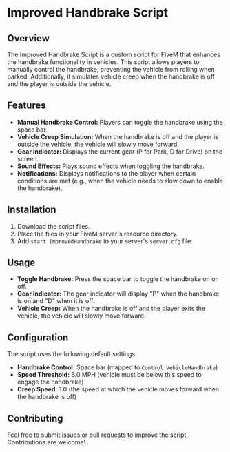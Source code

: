 # Improved Handbrake Script

## Overview

The Improved Handbrake Script is a custom script for FiveM that enhances the handbrake functionality in vehicles. This script allows players to manually control the handbrake, preventing the vehicle from rolling when parked. Additionally, it simulates vehicle creep when the handbrake is off and the player is outside the vehicle.

## Features

- **Manual Handbrake Control:** Players can toggle the handbrake using the space bar.
- **Vehicle Creep Simulation:** When the handbrake is off and the player is outside the vehicle, the vehicle will slowly move forward.
- **Gear Indicator:** Displays the current gear (P for Park, D for Drive) on the screen.
- **Sound Effects:** Plays sound effects when toggling the handbrake.
- **Notifications:** Displays notifications to the player when certain conditions are met (e.g., when the vehicle needs to slow down to enable the handbrake).

## Installation

1. Download the script files.
2. Place the files in your FiveM server's resource directory.
3. Add `start ImprovedHandbrake` to your server's `server.cfg` file.

## Usage

- **Toggle Handbrake:** Press the space bar to toggle the handbrake on or off.
- **Gear Indicator:** The gear indicator will display "P" when the handbrake is on and "D" when it is off.
- **Vehicle Creep:** When the handbrake is off and the player exits the vehicle, the vehicle will slowly move forward.

## Configuration

The script uses the following default settings:

- **Handbrake Control:** Space bar (mapped to `Control.VehicleHandbrake`)
- **Speed Threshold:** 6.0 MPH (vehicle must be below this speed to engage the handbrake)
- **Creep Speed:** 1.0 (the speed at which the vehicle moves forward when the handbrake is off)

## Contributing

Feel free to submit issues or pull requests to improve the script. Contributions are welcome!
